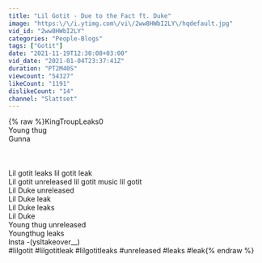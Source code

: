 ```yaml
---
title: "Lil Gotit - Due to the Fact ft. Duke"
image: "https:\/\/i.ytimg.com\/vi\/2ww8HWbI2LY\/hqdefault.jpg"
vid_id: "2ww8HWbI2LY"
categories: "People-Blogs"
tags: ["Gotit"]
date: "2021-11-19T12:30:08+03:00"
vid_date: "2021-01-04T23:37:41Z"
duration: "PT2M40S"
viewcount: "54327"
likeCount: "1191"
dislikeCount: "14"
channel: "Slattset"
---
```

{% raw %}KingTroupLeaks0 <br />Young thug <br />Gunna <br /><br /><br /><br />Lil gotit leaks lil gotit leak <br />Lil gotit unreleased lil gotit music lil gotit <br />Lil Duke unreleased <br />Lil Duke leak<br />Lil Duke leaks <br />Lil Duke <br />Young thug unreleased <br />Youngthug leaks <br />Insta -(ysltakeover__)<br />#lilgotit #lilgotitleak #lilgotitleaks #unreleased #leaks #leak{% endraw %}

